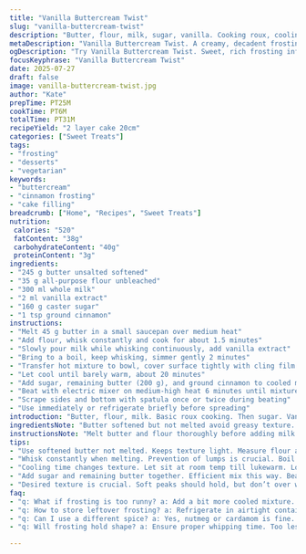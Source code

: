 ```yaml
---
title: "Vanilla Buttercream Twist"
slug: "vanilla-buttercream-twist"
description: "Butter, flour, milk, sugar, vanilla. Cooking roux, cooling, whipping. Sweet, creamy, stable. Uses reduced butter, slightly more milk. Replaces granulated sugar with caster sugar, vanilla bean seeds swapped with cinnamon addition. Time adjusted for cooling and whipping. Works for multi-layer cakes around 20 cm. Rich mouthfeel. No nuts, eggs. Vegetarian friendly."
metaDescription: "Vanilla Buttercream Twist. A creamy, decadent frosting for cakes. Unique cinnamon flavor. Vegetarian-friendly and nut-free."
ogDescription: "Try Vanilla Buttercream Twist. Sweet, rich frosting infused with cinnamon. Perfect for cakes and desserts. Easy to make, satisfying results."
focusKeyphrase: "Vanilla Buttercream Twist"
date: 2025-07-27
draft: false
image: vanilla-buttercream-twist.jpg
author: "Kate"
prepTime: PT25M
cookTime: PT6M
totalTime: PT31M
recipeYield: "2 layer cake 20cm"
categories: ["Sweet Treats"]
tags:
- "frosting"
- "desserts"
- "vegetarian"
keywords:
- "buttercream"
- "cinnamon frosting"
- "cake filling"
breadcrumb: ["Home", "Recipes", "Sweet Treats"]
nutrition: 
 calories: "520"
 fatContent: "38g"
 carbohydrateContent: "40g"
 proteinContent: "3g"
ingredients:
- "245 g butter unsalted softened"
- "35 g all-purpose flour unbleached"
- "300 ml whole milk"
- "2 ml vanilla extract"
- "160 g caster sugar"
- "1 tsp ground cinnamon"
instructions:
- "Melt 45 g butter in a small saucepan over medium heat"
- "Add flour, whisk constantly and cook for about 1.5 minutes"
- "Slowly pour milk while whisking continuously, add vanilla extract"
- "Bring to a boil, keep whisking, simmer gently 2 minutes"
- "Transfer hot mixture to bowl, cover surface tightly with cling film immediately to avoid skin"
- "Let cool until barely warm, about 20 minutes"
- "Add sugar, remaining butter (200 g), and ground cinnamon to cooled mixture"
- "Beat with electric mixer on medium-high heat 6 minutes until mixture thickens and gets creamy"
- "Scrape sides and bottom with spatula once or twice during beating"
- "Use immediately or refrigerate briefly before spreading"
introduction: "Butter, flour, milk. Basic roux cooking. Then sugar. Vanilla extract swapped with a hint of cinnamon for spice. Cooling crucial to stop thickening too soon. Whipping till thick and fluffy, takes longer than usual but adds air. Sugar changed from granulated to caster for smoother dissolve. Butter adjusted down, milk bumped up for balance. No nuts, no eggs, vegetarian safe. Two-layer 8 inch cakes in mind. Spoon into spatula, no lumps. Layer spread. Chill before serving if needed. Almost fudge in texture. Slight spice undertone. Simple but needs patience. Whisking priority over rushing."
ingredientsNote: "Butter softened but not melted avoid greasy texture. Flour measured carefully; too much makes pasty frosting. Milk whole for richness, substitutes might change taste. Vanilla extract used instead of bean seeds for convenience and consistency. Sugar caster finer than granulated aids quick dissolving in cold mix. Cinnamon optional, adds warm depth, replace with nutmeg or cardamom for variation. Quantities lowered about 30% from original, milk increased to soften texture. Adjust spice and extract quantities to taste but keep base unchanged. Chill ingredients mildly before starting to speed cooling but might slow butter reaching creamy state."
instructionsNote: "Melt butter and flour thoroughly before adding milk to avoid lumps, whisking constantly key. Bring to boil then simmer carefully, do not scorch. Cover with plastic wrap pressed on top immediately, no air gaps to prevent crust. Let rest at room temperature till lukewarm, longer cooling gives better whipping. Add sugar, butter, cinnamon all at once for efficient mixing. Beat at medium to medium-high speed for about 6 minutes, scraping bowl helps incorporate all ingredients evenly. Whip too little and frosting is runny; too long can split. Use spatula to check texture—soft peaks but firm hold desired. Store briefly if needed; not for long-term refrigeration without adjustment."
tips:
- "Use softened butter not melted. Keeps texture light. Measure flour accurately. Too much leads to pasty mix. Whole milk is best for richness."
- "Whisk constantly when melting. Prevention of lumps is crucial. Boil gently and simmer carefully. Watch for scorching, adjust heat as needed."
- "Cooling time changes texture. Let sit at room temp till lukewarm. Longer cool aids whipping. Ideal to stop thickening."
- "Add sugar and remaining butter together. Efficient mix this way. Beat on medium for long. Scrape down sides during mixing."
- "Desired texture is crucial. Soft peaks should hold, but don’t over whip. Can split if beaten too long. Use spatula for testing."
faq:
- "q: What if frosting is too runny? a: Add a bit more cooled mixture. Whip longer but watch for splitting. Can try chilling briefly."
- "q: How to store leftover frosting? a: Refrigerate in airtight container. Will keep for days. Re-whip before use. Can be tricky."
- "q: Can I use a different spice? a: Yes, nutmeg or cardamom is fine. Adjust amounts for taste. Switch it up, experiment with flavors."
- "q: Will frosting hold shape? a: Ensure proper whipping time. Too less makes it weak. Too much risk splits. Soft peaks are key."

---
```

